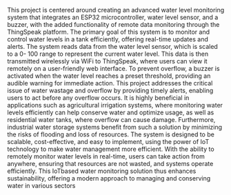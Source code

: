 
This project is centered around creating an advanced water level monitoring system that
integrates an ESP32 microcontroller, water level sensor, and a buzzer, with the added
functionality of remote data monitoring through the ThingSpeak platform. The primary goal
of this system is to monitor and control water levels in a tank efficiently, offering real-time
updates and alerts. The system reads data from the water level sensor, which is scaled to a 0-
100 range to represent the current water level. This data is then transmitted wirelessly via WiFi to ThingSpeak, where users can view it remotely on a user-friendly web interface. To
prevent overflow, a buzzer is activated when the water level reaches a preset threshold,
providing an audible warning for immediate action. This project addresses the critical issue of
water wastage and overflow by providing timely alerts, enabling users to act before any
overflow occurs. It is highly beneficial in applications such as agricultural irrigation systems,
where monitoring water levels efficiently can help conserve water and optimize usage, as
well as residential water tanks, where overflow can cause damage. Furthermore, industrial
water storage systems benefit from such a solution by minimizing the risks of flooding and
loss of resources. The system is designed to be scalable, cost-effective, and easy to
implement, using the power of IoT technology to make water management more efficient.
With the ability to remotely monitor water levels in real-time, users can take action from
anywhere, ensuring that resources are not wasted, and systems operate efficiently. This IoTbased water monitoring solution thus enhances sustainability, offering a modern approach to
managing and conserving water in various sectors
